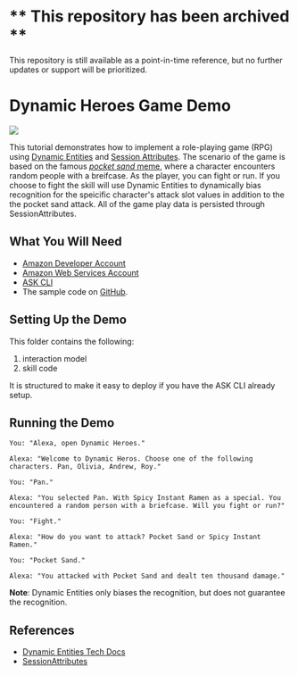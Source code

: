 # ** This repository has been archived **
This repository is still available as a point-in-time reference, but no further updates or support will be prioritized.


# Dynamic Heroes Game Demo
<img src="https://m.media-amazon.com/images/G/01/mobile-apps/dex/alexa/alexa-skills-kit/tutorials/quiz-game/header._TTH_.png" />

This tutorial demonstrates how to implement a role-playing game (RPG) using [Dynamic Entities](https://developer.amazon.com/docs/custom-skills/use-dynamic-entities-for-customized-interactions.html) and [Session Attributes](https://developer.amazon.com/docs/custom-skills/manage-skill-session-and-session-attributes.html). The scenario of the game is based on the famous [_pocket sand_ meme](https://youtu.be/QLpUq__iQqw), where a character encounters random people with a breifcase. As the player, you can fight or run. If you choose to fight the skill will use Dynamic Entities to dynamically bias recognition for the speicific character's attack slot values in addition to the the pocket sand attack. All of the game play data is persisted through SessionAttributes.

## What You Will Need
*  [Amazon Developer Account](http://developer.amazon.com/alexa)
*  [Amazon Web Services Account](http://aws.amazon.com/)
*  [ASK CLI](https://developer.amazon.com/docs/smapi/quick-start-alexa-skills-kit-command-line-interface.html)
*  The sample code on [GitHub](https://github.com/alexa-samples/dynamic-entities-heroes-demo).

## Setting Up the Demo

This folder contains the following:

1. interaction model
1. skill code

It is structured to make it easy to deploy if you have the ASK CLI already setup.  

## Running the Demo
```
You: "Alexa, open Dynamic Heroes."

Alexa: "Welcome to Dynamic Heros. Choose one of the following characters. Pan, Olivia, Andrew, Roy."

You: "Pan."

Alexa: "You selected Pan. With Spicy Instant Ramen as a special. You encountered a random person with a briefcase. Will you fight or run?"

You: "Fight."

Alexa: "How do you want to attack? Pocket Sand or Spicy Instant Ramen."

You: "Pocket Sand."

Alexa: "You attacked with Pocket Sand and dealt ten thousand damage."
```

**Note**: Dynamic Entities only biases the recognition, but does not guarantee the recognition.

## References
- [Dynamic Entities Tech Docs](https://developer.amazon.com/docs/custom-skills/use-dynamic-entities-for-customized-interactions.html)
- [SessionAttributes](https://developer.amazon.com/docs/custom-skills/manage-skill-session-and-session-attributes.html)